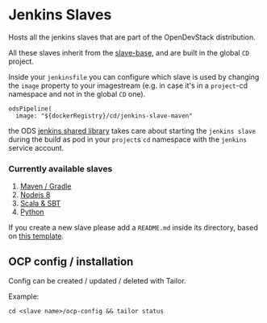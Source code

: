 # Jenkins Slaves

Hosts all the jenkins slaves that are part of the OpenDevStack distribution.

All these slaves inherit from the [slave-base](https://github.com/opendevstack/ods-core/tree/master/jenkins/slave-base), and are built in the global `CD` project. 

Inside your `jenkinsfile` you can configure which slave is used by changing the `image` property to your imagestream (e.g. in case it's in a `project`-cd namespace and not in the global `CD` one).
```
odsPipeline(
  image: "${dockerRegistry}/cd/jenkins-slave-maven"
```
the ODS [jenkins shared library](https://github.com/opendevstack/ods-jenkins-shared-library) takes care about starting the `jenkins slave` during the build as pod in your `project`s `cd` namespace with the `jenkins` service account.

### Currently available slaves
1. [Maven / Gradle](maven/README.md) 
1. [Nodejs 8](nodejs8-angular/README.md)
1. [Scala & SBT](scala/README.md)
1. [Python](python/README.md)

If you create a new slave please add a `README.md` inside its directory, based on [this template](../__JENKINS_SLAVE_TEMPLATE_README.md). 

## OCP config / installation

Config can be created / updated / deleted with Tailor.

Example:
```
cd <slave name>/ocp-config && tailor status
```
